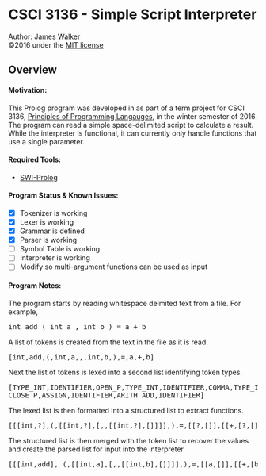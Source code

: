 # CSCI 3136 - Simple Script Interpreter
Author: [James Walker](github.com/JDSWalker/)  
©2016 under the [MIT license](www.opensource.org/licenses/mit-license.php)  

## Overview  

#### Motivation:
This Prolog program was developed in as part of a term project for CSCI 3136, [Principles of Programming Langauges](academiccalendar.dal.ca/Catalog/ViewCatalog.aspx?pageid=viewcatalog&entitytype=CID&entitycode=CSCI+3136), in the winter semester of 2016. The program can read a simple space-delimited script to calculate a result. While the interpreter is functional, it can currently only handle functions that use a single parameter.  

#### Required Tools:  
- [SWI-Prolog](http://portableapps.com/apps/development/swi-prolog_portable)  

#### Program Status & Known Issues:  
- [x] Tokenizer is working  
- [x] Lexer is working  
- [x] Grammar is defined
- [x] Parser is working
- [ ] Symbol Table is working  
- [ ] Interpreter is working  
- [ ] Modify so multi-argument functions can be used as input

#### Program Notes:  
The program starts by reading whitespace delmited text from a file. For example,  
<pre>int add ( int a , int b ) = a + b</pre>  
A list of tokens is created from the text in the file as it is read.  
<pre>[int,add,(,int,a,,,int,b,),=,a,+,b]</pre>  
Next the list of tokens is lexed into a second list identifying token types.  
<pre>[TYPE_INT,IDENTIFIER,OPEN_P,TYPE_INT,IDENTIFIER,COMMA,TYPE_INT,IDENTIFIER,  
CLOSE_P,ASSIGN,IDENTIFIER,ARITH_ADD,IDENTIFIER]</pre>  
The lexed list is then formatted into a structured list to extract functions.  
<pre>[[[int,?],(,[[int,?],[,,[[int,?],[]]]],),=,[[?,[]],[[+,[?,[]]]]]]]</pre>  
The structured list is then merged with the token list to recover the values and create the parsed list for input into the interpreter.  
<pre>[[[int,add], (,[[int,a],[,,[[int,b],[]]]],),=,[[a,[]],[[+,[b,[]]]]]]]</pre>  
